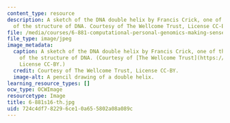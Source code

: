 ```yaml
---
content_type: resource
description: A sketch of the DNA double helix by Francis Crick, one of the discoverers
  of the structure of DNA. Courtesy of The Wellcome Trust, License CC-BY.
file: /media/courses/6-881-computational-personal-genomics-making-sense-of-complete-genomes-spring-2016/724c4df782296ce10a655802a08a089c_6-881s16-th.jpg
file_type: image/jpeg
image_metadata:
  caption: A sketch of the DNA double helix by Francis Crick, one of the discoverers
    of the structure of DNA. (Courtesy of [The Wellcome Trust](https://wellcomeimages.org/indexplus/image/L0051225.html),
    License CC-BY.)
  credit: Courtesy of The Wellcome Trust, License CC-BY.
  image-alt: A pencil drawing of a double helix.
learning_resource_types: []
ocw_type: OCWImage
resourcetype: Image
title: 6-881s16-th.jpg
uid: 724c4df7-8229-6ce1-0a65-5802a08a089c
---
```

